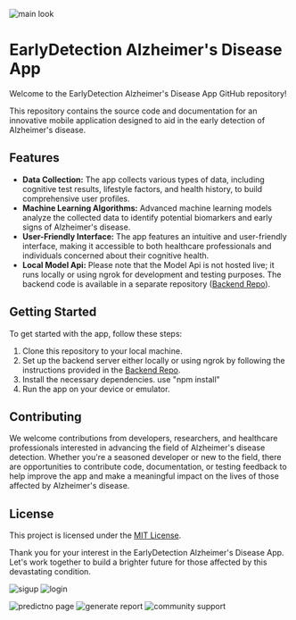 
![main look](https://github.com/Rafay0508/AlzAware-application/assets/106449952/28997867-5dce-4dbe-bcb8-7a8e0ed8a030)

# EarlyDetection Alzheimer's Disease App

Welcome to the EarlyDetection Alzheimer's Disease App GitHub repository!

This repository contains the source code and documentation for an innovative mobile application designed to aid in the early detection of Alzheimer's disease.

## Features

- **Data Collection:** The app collects various types of data, including cognitive test results, lifestyle factors, and health history, to build comprehensive user profiles.
- **Machine Learning Algorithms:** Advanced machine learning models analyze the collected data to identify potential biomarkers and early signs of Alzheimer's disease.
- **User-Friendly Interface:** The app features an intuitive and user-friendly interface, making it accessible to both healthcare professionals and individuals concerned about their cognitive health.
- **Local Model Api:** Please note that the Model Api is not hosted live; it runs locally or using ngrok for development and testing purposes. The backend code is available in a separate repository ([Backend Repo](https://github.com/Rafay0508/AlzAware-application-api)).

## Getting Started

To get started with the app, follow these steps:

1. Clone this repository to your local machine.
2. Set up the backend server either locally or using ngrok by following the instructions provided in the [Backend Repo](https://github.com/Rafay0508/AlzAware-application-api).
3. Install the necessary dependencies. use "npm install"
4. Run the app on your device or emulator.

## Contributing

We welcome contributions from developers, researchers, and healthcare professionals interested in advancing the field of Alzheimer's disease detection. Whether you're a seasoned developer or new to the field, there are opportunities to contribute code, documentation, or testing feedback to help improve the app and make a meaningful impact on the lives of those affected by Alzheimer's disease.

## License

This project is licensed under the [MIT License](LICENSE).

Thank you for your interest in the EarlyDetection Alzheimer's Disease App. Let's work together to build a brighter future for those affected by this devastating condition.



![sigup](https://github.com/Rafay0508/AlzAware-application/assets/106449952/f4862f46-edae-4096-a27e-65387892fec5)
![login](https://github.com/Rafay0508/AlzAware-application/assets/106449952/46b4f0cd-6571-4959-b162-1eed17f4faa1)

![predictno page](https://github.com/Rafay0508/AlzAware-application/assets/106449952/aaedffba-37d9-4981-ac2b-a660e115238c)
![generate report](https://github.com/Rafay0508/AlzAware-application/assets/106449952/11108870-fadf-49ff-b249-70b042476896)
![community support](https://github.com/Rafay0508/AlzAware-application/assets/106449952/1aac680c-59cf-46f3-9262-92871a193cd7)
